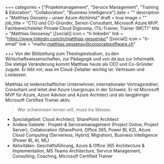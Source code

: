 +++
categories = ["Projektmanagement", "Service Management", "Training & Education", "Collaboration", "Business Intelligence"]
date = ""
description = "Matthias Gesseny – unser Azure-Alchimist"
draft = true
image = ""
job_title = "CTO und CO-Gründer, Senior-Consultant, Microsoft Azure MVP, Fachbereichsleiter Private Cloud Digicomp, ITIL-Trainer, Trainer (MCT)"
title = "Matthias Gessenay"
[[social]]
icon = "ti-linkedin"
link = "https://www.linkedin.com/in/matthias-gessenay/"
[[social]]
icon = "ti-email"
link = "mailto:matthias.gessenay@corporatesoftware.ch"

+++
Von der Bildzeitung zum Theologiestudium, zu den Wirtschaftswissenschaften, zur Pädagogik und von da aus zur Informatik. Die stetige Veränderung kommt Matthias heute als CEO und Co-Gründer zugute. Er lebt vor, was im Cloud-Zeitalter wichtig ist: Vertrauen und Loslassen.

Matthias ist leidenschaftlicher Unternehmer, internationaler Vortragsredner, Consultant und leitet drei Azure Usergroups in der Schweiz. Er ist Microsoft MVP für Azure, Azure Advisor und Azure Architect und als langjähriger Microsoft Certified Trainer aktiv.

> Wer schwimmen lernen will, muss ins Wasser.

* Spezialgebiet: Cloud Architect, SharePoint Architect
* Andere Gebiete : Projekt-& Servicemanagement (Project Online, Project Server), Collaboration (SharePoint, Office 365, Power BI, K2), Azure Cloud Computing (Serverless, Hybrid, Migration), Business Intelligence (Power BI, AI, ML)
* Aktivitäten: Geschäftsführung, Azure & Office 365 Architecture & Implementation, MS Teams Architecture, Service Management, Consulting, Coaching, Microsoft Certified Trainer